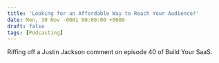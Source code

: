```yaml
---
title: 'Looking for an Affordable Way to Reach Your Audience?'
date: Mon, 30 Nov -0001 00:00:00 +0000
draft: false
tags: [Podcasting]
---
```


Riffing off a Justin Jackson comment on episode 40 of Build Your SaaS.